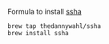 Formula to install [ssha](https://github.com/thedannywahl/ssha)

```
brew tap thedannywahl/ssha
brew install ssha
```
